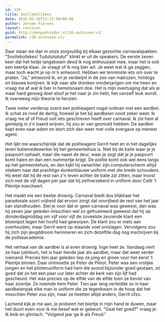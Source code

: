```yaml
---
id: 126
title: Snollebollekes
date: 2016-03-26T13:13:58+00:00
author: Jeroen Fierens
layout: revision
guid: http://eenpadvinder.nl/36-autosave-v1/
permalink: /36-autosave-v1/
---
```

Daar staan we dan in onze zorgvuldig bij elkaar gezochte carnavalspakken. "Snollebollekes! Tudututututu!" klinkt er uit de speakers. De eerste zeven keer dat het liedje langskwam deed ik nog enthousiast mee, maar het is ook een keertje klaar. Je vraagt of ik nog bier wil. Je weet wat ik ga zeggen, maar toch wacht je op m'n antwoord. Hebben we tenminste iets om over te praten. "Ja," antwoord ik, en je verdwijnt in de zee van matrozen, hotdogs en blauwe konijnen. Ik kijk naar alle dronken minderjarigen om me heen en vraag me af wat ik hier in hemelsnaam doe. Het is mijn overtuiging dat als je maar hard genoeg doet alsof je het naar je zin hebt, het vanzelf leuk wordt. Ik overweeg mijn theorie te herzien.

Twee meter verderop zoent een politieagent nogal ordinair met een aardbei. Ik schat ze rond de dertig, hoewel je het bij aardbeien nooit zeker weet. Ik vraag me af of Freud ooit iets geschreven heeft over carnaval. Ik zie hem al geniepig in z'n baard wrijven, hij zou er van gesmuld hebben. De aardbei hapt even naar adem en stort zich dan weer met volle overgave op meneer agent.

Het lijkt me waarschijnlijk dat de politieagent Gerrit heet en in het dagelijks leven baliemedewerker bij het gemeentehuis is. Niet bij de balie waar je je paspoort ophaalt, maar die naast de deur, waar je zegt dát je je paspoort komt halen en dan een nummertje krijgt. De politie komt ook wel eens langs op het gemeentehuis, en dan kijkt hij vanachter zijn computerscherm altijd stiekem naar dat prachtige donkerblauwe uniform met die brede schouders. Hij weet dat hij de rest van z'n leven achter de balie zal zitten, maar troost zich met de vijf dagen per jaar dat hij zelfverzekerd in uniform door Café 't Pleintje marcheert.

Het maakt me een beetje droevig. Carnaval biedt dus blijkbaar het paradoxale soort vrijheid dat ervoor zorgt dat onvrijheid de rest van het jaar kan standhouden. Stel je voor dat er geen carnaval was geweest, dan was hij zeven jaar geleden misschien wel zo gefrustreerd geweest dat hij op donderdagmiddag om vijf voor vijf de zoveelste zeurende klant een bloempot tegen het hoofd had geworpen. De klant zou er niets aan overhouden, maar Gerrit werd op staande voet ontslagen. Vervolgens zou hij zich zijn jeugddroom herinneren en zich dezelfde dag nog inschrijven bij de politieacademie.

Het verhaal van de aardbei is al even droevig. Inge heet ze. Vandaag viert ze haar jubileum, het is haar tiende jaar als aardbei, maar dat weet verder niemand. Precies tien jaar geleden liep ze jong en groen voor het eerst 't Pleintje binnen. Daar ontmoette ze Peter de Piloot. Peter was een vrolijke jongen en het pilotenuniform had hem die avond bijzonder goed gestaan, zó goed dat ze het een paar uur later achter de kerk van zijn lijf had gescheurd. Het was precies op de elfde van de elfde toen ze beviel van haar zoontje. Ze noemde hem Peter. Tien jaar lang verleidde ze in haar aardbeienpak elke man in uniform die ze tegenkwam in de hoop dat het misschien Peter zou zijn, maar ze heetten altijd anders, Gerrit ofzo.

Lachend kijk je me aan, je probeert het biertje in mijn hand te duwen, maar het duurt even voor ik me besef wat er gebeurt. "Gaat het goed?" vraag je. Ik knik en glimlach. "Volgend jaar ga ik als Freud."